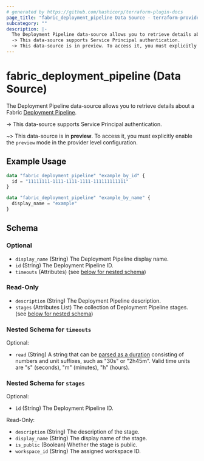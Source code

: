 ```yaml
---
# generated by https://github.com/hashicorp/terraform-plugin-docs
page_title: "fabric_deployment_pipeline Data Source - terraform-provider-fabric"
subcategory: ""
description: |-
  The Deployment Pipeline data-source allows you to retrieve details about a Fabric Deployment Pipeline https://learn.microsoft.com/fabric/cicd/deployment-pipelines/intro-to-deployment-pipelines.
  -> This data-source supports Service Principal authentication.
  ~> This data-source is in preview. To access it, you must explicitly enable the preview mode in the provider level configuration.
---
```


# fabric_deployment_pipeline (Data Source)

The Deployment Pipeline data-source allows you to retrieve details about a Fabric [Deployment Pipeline](https://learn.microsoft.com/fabric/cicd/deployment-pipelines/intro-to-deployment-pipelines).

-> This data-source supports Service Principal authentication.

~> This data-source is in **preview**. To access it, you must explicitly enable the `preview` mode in the provider level configuration.

## Example Usage

```terraform
data "fabric_deployment_pipeline" "example_by_id" {
  id = "11111111-1111-1111-1111-111111111111"
}

data "fabric_deployment_pipeline" "example_by_name" {
  display_name = "example"
}
```

<!-- schema generated by tfplugindocs -->
## Schema

### Optional

- `display_name` (String) The Deployment Pipeline display name.
- `id` (String) The Deployment Pipeline ID.
- `timeouts` (Attributes) (see [below for nested schema](#nestedatt--timeouts))

### Read-Only

- `description` (String) The Deployment Pipeline description.
- `stages` (Attributes List) The collection of Deployment Pipeline stages. (see [below for nested schema](#nestedatt--stages))

<a id="nestedatt--timeouts"></a>

### Nested Schema for `timeouts`

Optional:

- `read` (String) A string that can be [parsed as a duration](https://pkg.go.dev/time#ParseDuration) consisting of numbers and unit suffixes, such as "30s" or "2h45m". Valid time units are "s" (seconds), "m" (minutes), "h" (hours).

<a id="nestedatt--stages"></a>

### Nested Schema for `stages`

Optional:

- `id` (String) The Deployment Pipeline ID.

Read-Only:

- `description` (String) The description of the stage.
- `display_name` (String) The display name of the stage.
- `is_public` (Boolean) Whether the stage is public.
- `workspace_id` (String) The assigned workspace ID.
